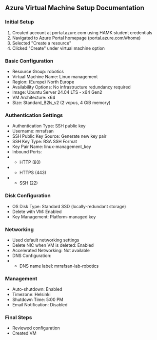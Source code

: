 ## Azure Virtual Machine Setup Documentation
### Initial Setup

1. Created account at portal.azure.com using HAMK student credentials
2. Navigated to Azure Portal homepage (portal.azure.com/#home)
3. Selected "Create a resource"
4. Clicked "Create" under virtual machine option

### Basic Configuration

* Resource Group: robotics
* Virtual Machine Name: Linux management
* Region: (Europe) North Europe
* Availability Options: No infrastructure redundancy required
* Image: Ubuntu Server 24.04 LTS - x64 Gen2
* VM Architecture: x64
* Size: Standard_B2ls_v2 (2 vcpus, 4 GiB memory)

### Authentication Settings

* Authentication Type: SSH public key
* Username: mrrafsan
* SSH Public Key Source: Generate new key pair
* SSH Key Type: RSA SSH Format
* Key Pair Name: linux-management_key
* Inbound Ports:
* * HTTP (80)
* * HTTPS (443)
* * SSH (22)



### Disk Configuration

* OS Disk Type: Standard SSD (locally-redundant storage)
* Delete with VM: Enabled
* Key Management: Platform-managed key

### Networking

* Used default networking settings
* Delete NIC when VM is deleted: Enabled
* Accelerated Networking: Not available
* DNS Configuration:
* * DNS name label: mrrafsan-lab-robotics



### Management

* Auto-shutdown: Enabled
* Timezone: Helsinki
* Shutdown Time: 5:00 PM
* Email Notification: Disabled



### Final Steps

- Reviewed configuration
- Created VM